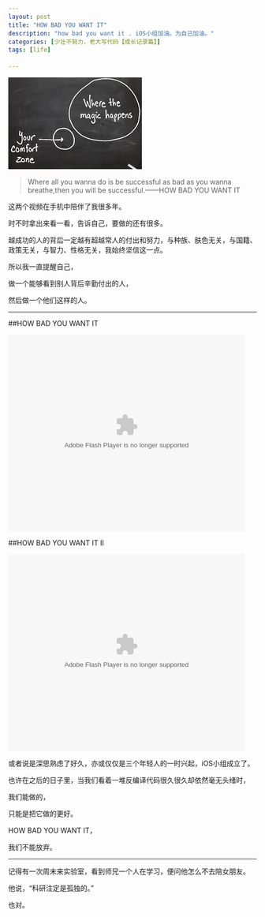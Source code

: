 ```yaml
---
layout: post
title: "HOW BAD YOU WANT IT"
description: "how bad you want it . iOS小组加油。为自己加油。"
categories: [少壮不努力，老大写代码【成长记录篇】]
tags: [life]

---
```


![image](/assets/images/2014-08-07-howbadyouwantit.jpeg)

>Where all you wanna do is be successful as bad as you wanna breathe,then you will be successful.——HOW BAD YOU WANT IT

<!-- more -->

这两个视频在手机中陪伴了我很多年。

时不时拿出来看一看，告诉自己，要做的还有很多。

越成功的人的背后一定越有超越常人的付出和努力，与种族、肤色无关，与国籍、政策无关，与智力、性格无关，我始终坚信这一点。

所以我一直提醒自己，

做一个能够看到别人背后辛勤付出的人，

然后做一个他们这样的人。

---

##HOW BAD YOU WANT IT

<embed src="http://player.youku.com/player.php/sid/XNjEyMjYyODk2/v.swf" allowFullScreen="true" quality="high" width="480" height="400" align="middle" allowScriptAccess="always" type="application/x-shockwave-flash"></embed>


##HOW BAD YOU WANT IT Ⅱ

<embed src="http://player.youku.com/player.php/sid/XNTQ2MzMwOTY0/v.swf" allowFullScreen="true" quality="high" width="480" height="400" align="middle" allowScriptAccess="always" type="application/x-shockwave-flash"></embed>

或者说是深思熟虑了好久，亦或仅仅是三个年轻人的一时兴起，iOS小组成立了。

也许在之后的日子里，当我们看着一堆反编译代码很久很久却依然毫无头绪时，

我们能做的，

只能是把它做的更好。

HOW BAD YOU WANT IT，

我们不能放弃。

<hr />

记得有一次周末来实验室，看到师兄一个人在学习，便问他怎么不去陪女朋友。

他说，“科研注定是孤独的。”

也对。

